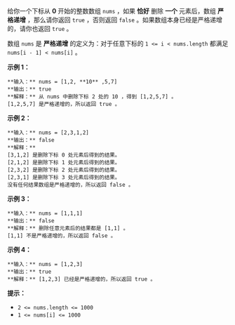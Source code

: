 给你一个下标从 **0** 开始的整数数组 `nums` ，如果 **恰好** 删除 **一个** 元素后，数组 **严格递增** ，那么请你返回
`true` ，否则返回 `false` 。如果数组本身已经是严格递增的，请你也返回 `true` 。

数组 `nums` 是 **严格递增** 的定义为：对于任意下标的 `1 <= i < nums.length` 都满足 `nums[i - 1] <
nums[i]` 。

**示例 1：**

    
    
    **输入：** nums = [1,2, **10** ,5,7]
    **输出：** true
    **解释：** 从 nums 中删除下标 2 处的 10 ，得到 [1,2,5,7] 。
    [1,2,5,7] 是严格递增的，所以返回 true 。
    

**示例 2：**

    
    
    **输入：** nums = [2,3,1,2]
    **输出：** false
    **解释：**
    [3,1,2] 是删除下标 0 处元素后得到的结果。
    [2,1,2] 是删除下标 1 处元素后得到的结果。
    [2,3,2] 是删除下标 2 处元素后得到的结果。
    [2,3,1] 是删除下标 3 处元素后得到的结果。
    没有任何结果数组是严格递增的，所以返回 false 。

**示例 3：**

    
    
    **输入：** nums = [1,1,1]
    **输出：** false
    **解释：** 删除任意元素后的结果都是 [1,1] 。
    [1,1] 不是严格递增的，所以返回 false 。
    

**示例 4：**

    
    
    **输入：** nums = [1,2,3]
    **输出：** true
    **解释：** [1,2,3] 已经是严格递增的，所以返回 true 。
    

**提示：**

  * `2 <= nums.length <= 1000`
  * `1 <= nums[i] <= 1000`


